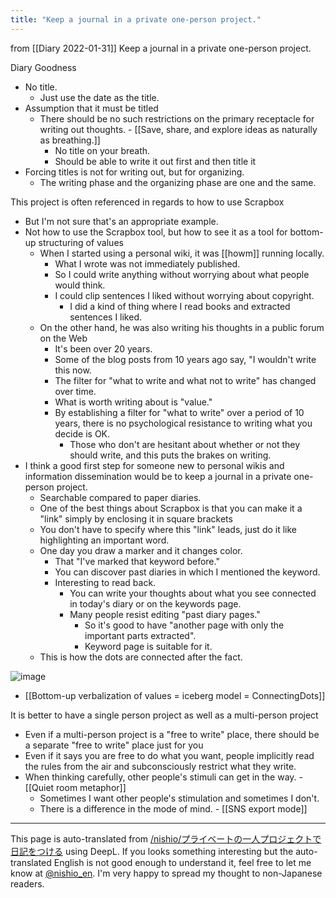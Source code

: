 ```yaml
---
title: "Keep a journal in a private one-person project."
---
```


from  [[Diary 2022-01-31]]
Keep a journal in a private one-person project.

Diary Goodness
- No title.
    - Just use the date as the title.
- Assumption that it must be titled
    - There should be no such restrictions on the primary receptacle for writing out thoughts.
            - [[Save, share, and explore ideas as naturally as breathing.]]
        - No title on your breath.
        - Should be able to write it out first and then title it
- Forcing titles is not for writing out, but for organizing.
    - The writing phase and the organizing phase are one and the same.

This project is often referenced in regards to how to use Scrapbox
- But I'm not sure that's an appropriate example.
- Not how to use the Scrapbox tool, but how to see it as a tool for bottom-up structuring of values
    - When I started using a personal wiki, it was [[howm]] running locally.
        - What I wrote was not immediately published.
        - So I could write anything without worrying about what people would think.
        - I could clip sentences I liked without worrying about copyright.
            - I did a kind of thing where I read books and extracted sentences I liked.
    - On the other hand, he was also writing his thoughts in a public forum on the Web
        - It's been over 20 years.
        - Some of the blog posts from 10 years ago say, "I wouldn't write this now.
        - The filter for "what to write and what not to write" has changed over time.
        - What is worth writing about is "value."
        - By establishing a filter for "what to write" over a period of 10 years, there is no psychological resistance to writing what you decide is OK.
            - Those who don't are hesitant about whether or not they should write, and this puts the brakes on writing.
- I think a good first step for someone new to personal wikis and information dissemination would be to keep a journal in a private one-person project.
    - Searchable compared to paper diaries.
    - One of the best things about Scrapbox is that you can make it a "link" simply by enclosing it in square brackets
    - You don't have to specify where this "link" leads, just do it like highlighting an important word.
    - One day you draw a marker and it changes color.
        - That "I've marked that keyword before."
        - You can discover past diaries in which I mentioned the keyword.
        - Interesting to read back.
            - You can write your thoughts about what you see connected in today's diary or on the keywords page.
            - Many people resist editing "past diary pages."
                - So it's good to have "another page with only the important parts extracted".
                - Keyword page is suitable for it.
    - This is how the dots are connected after the fact.

![image](https://gyazo.com/a11b8ca340419141db0ba3a61a546631/thumb/1000)
- [[Bottom-up verbalization of values = iceberg model = ConnectingDots]]

It is better to have a single person project as well as a multi-person project
- Even if a multi-person project is a "free to write" place, there should be a separate "free to write" place just for you
- Even if it says you are free to do what you want, people implicitly read the rules from the air and subconsciously restrict what they write.
- When thinking carefully, other people's stimuli can get in the way.
        - [[Quiet room metaphor]]
    - Sometimes I want other people's stimulation and sometimes I don't.
    - There is a difference in the mode of mind.
            - [[SNS export mode]]

---
This page is auto-translated from [/nishio/プライベートの一人プロジェクトで日記をつける](https://scrapbox.io/nishio/プライベートの一人プロジェクトで日記をつける) using DeepL. If you looks something interesting but the auto-translated English is not good enough to understand it, feel free to let me know at [@nishio_en](https://twitter.com/nishio_en). I'm very happy to spread my thought to non-Japanese readers.